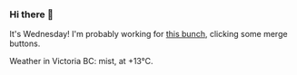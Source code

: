 ### Hi there :wave:

It's Wednesday! I'm probably working for [this bunch](https://github.com/kohofinancial), clicking some merge buttons.

Weather in Victoria BC: mist, at +13°C.
